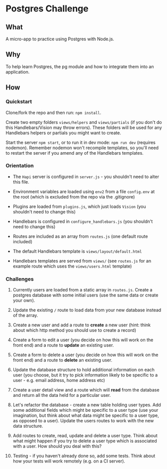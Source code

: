 # Postgres Challenge

## What

A micro-app to practice using Postgres with Node.js.

## Why

To help learn Postgres, the pg module and how to integrate them into an application.

## How

### Quickstart

Clone/fork the repo and then run: `npm install`.

Create two empty folders `views/helpers` and `views/partials` (if you don't do this Handlebars/Vision may throw errors). These folders will be used for any Handlebars helpers or partials you might want to create.

Start the server `npm start`, or to run it in dev mode: `npm run dev` (requires nodemon). Remember nodemon won't recompile templates, so you'll need to restart the server if you amend any of the Handlebars templates.

### Orientation

- The `Hapi` server is configured in `server.js` - you shouldn't need to alter this file.

- Environment variables are loaded using `env2` from a file `config.env` at the root (which is excluded from the repo via the .gitignore)
- Plugins are loaded from `plugins.js`, which just loads `Vision` (you shouldn't need to change this)
- Handlebars is configured in `configure_handlebars.js` (you shouldn't need to change this)
- Routes are included as an array from `routes.js` (one default route included)
- The default Handlebars template is `views/layout/default.html`
- Handlebars templates are served from `views/` (see `routes.js` for an example route which uses the `views/users.html` template)

### Challenges

1. Currently users are loaded from a static array in `routes.js`. Create a postgres database with some initial users (use the same data or create your own).

2. Update the existing `/` route to load data from your new database instead of the array.

3. Create a new user and add a route to __create__ a new user (hint: think about which http method you should use to create a record)

4. Create a form to edit a user (you decide on how this will work on the front end) and a route to __update__ an existing user.

4. Create a form to delete a user (you decide on how this will work on the front end) and a route to __delete__ an existing user.

5. Update the database structure to hold additional information on each user (you choose, but it try to pick information likely to be specific to a user - e.g. email address, home address etc)

6. Create a user detail view and a route which will __read__ from the database and return all the data held for a particular user.

7. Let's refactor the database - create a new table holding user types. Add some additional fields which might be specific to a user type (use your imagination, but think about what data might be specific to a user type, as opposed to a user). Update the users routes to work with the new data structure.

8. Add routes to create, read, update and delete a user type. Think about what might happen if you try to delete a user type which is associated with a user. How should you deal with this?

9. Testing - if you haven't already done so, add some tests. Think about how your tests will work remotely (e.g. on a CI server).
